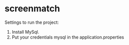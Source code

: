 # screenmatch

Settings to run the project:

1) Install MySql.
2) Put your credentials mysql in the application.properties